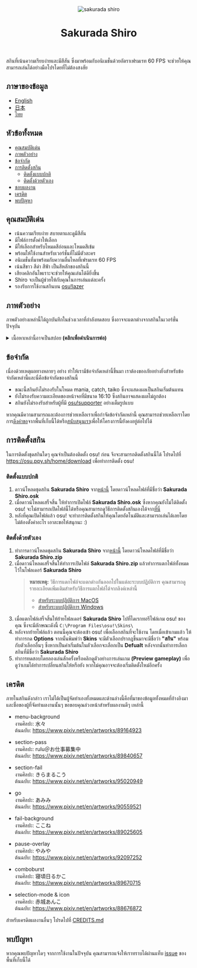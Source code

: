 <div align="center">
    <img src="https://raw.githubusercontent.com/Maseshi/Sakurada-Shiro/beta/assets/icons/favicon-circle.ico" alt="sakurada shiro" width="100px" height="100px" />
    <h1>
      <strong>Sakurada Shiro</strong>
    </h1>
    <img src="https://img.shields.io/badge/osu!-latest-FF66AA?logo=osu!&logoColor=white&style=flat-square" alt="" />
    <img src="https://img.shields.io/github/stars/Maseshi/Sakurada-Shiro.svg?logo=github&style=flat-square" alt="" />
    <img src="https://img.shields.io/github/license/Maseshi/Sakurada-Shiro.svg?logo=github&style=flat-square" alt="" />
</div>

สกินที่เน้นความเรียบง่ายและมีสีสัน ซึ่งมาพร้อมกับอนิเมชั่นด้วยอัตราเฟรมเรท 60 FPS จะช่วยให้คุณสามารถเล่นได้อย่างมือโปรโดยที่ไม่ต้องสงสัย

## ภาษาของข้อมูล

- [English](https://github.com/Maseshi/Sakurada-Shiro/blob/beta/documents/README.en.md)
- [日本](https://github.com/Maseshi/Sakurada-Shiro/blob/beta/documents/README.ja.md)
- [ไทย](https://github.com/Maseshi/Sakurada-Shiro/blob/beta/documents/README.th.md)

## หัวข้อทั้งหมด

- [คุณสมบัติเด่น](#คุณสมบัติเด่น)
- [ภาพตัวอย่าง](#ภาพตัวอย่าง)
- [ข้อจำกัด](#ข้อจำกัด)
- [การติดตั้งสกิน](#การติดตั้งสกิน)
  - [ติดตั้งแบบปกติ](#ติดตั้งแบบปกติ)
  - [ติดตั้งด้วยตัวเอง](#ติดตั้งด้วยตัวเอง)
- [ชอบผลงาน](#ชอบผลงาน)
- [เครดิต](#เครดิต)
- [พบปัญหา](#พบปัญหา)

## คุณสมบัติเด่น

- เน้นความเรียบง่าย สบายตาและดูมีสีสัน
- มีไฟล์การตั้งค่าให้เลือก
- มีให้เลือกสำหรับโหมดสีอ่อนและโหมดสีเข้ม
- พร้อมให้ใช้งานสำหรับเวอร์ชั่นที่ไม่มีตัวละคร
- อนิเมชั่นที่มาพร้อมกับความลื่นไหลที่เฟรมเรท 60 FPS
- เน้นสีขาว สีดำ สีฟ้า เป็นสีหลักของสกินนี้
- เสียงคลิกอันไพเราะจะช่วยให้คุณเล่นได้ดียิ่งขึ้น
- Shiro จะเป็นผู้ช่วยให้กับคุณในการเล่นแต่ละครั้ง
- รองรับการใช้งานสกินบน [osu!lazer](https://github.com/ppy/osu/releases/latest)

## ภาพตัวอย่าง

ภาพตัวอย่างเหล่านี้ได้ถูกบันทึกในช่วงเวลาที่กำลังทดสอบ ซึ่งอาจจะแตกต่างจากสกินในเวอร์ชั่นปัจจุบัน

<details>
    <summary>เนื้อหาเหล่านี้อาจเป็นสปอย <strong>(คลิกเพื่อดำเนินการต่อ)</strong></summary>
    <img src="https://raw.githubusercontent.com/Maseshi/Sakurada-Shiro/beta/assets/images/preview-th-1.png" alt="ภาพตัวอย่างที่ 1" style="border-radius: 10px;" width="300" height="auto" />
    <img src="https://raw.githubusercontent.com/Maseshi/Sakurada-Shiro/beta/assets/images/preview-th-2.png" alt="ภาพตัวอย่างที่ 2" style="border-radius: 10px;" width="300" height="auto" />
    <img src="https://raw.githubusercontent.com/Maseshi/Sakurada-Shiro/beta/assets/images/preview-th-3.png" alt="ภาพตัวอย่างที่ 3" style="border-radius: 10px;" width="300" height="auto" />
    <img src="https://raw.githubusercontent.com/Maseshi/Sakurada-Shiro/beta/assets/images/preview-th-4.png" alt="ภาพตัวอย่างที่ 4" style="border-radius: 10px;" width="300" height="auto" />
    <img src="https://raw.githubusercontent.com/Maseshi/Sakurada-Shiro/beta/assets/images/preview-th-5.png" alt="ภาพตัวอย่างที่ 5" style="border-radius: 10px;" width="300" height="auto" />
    <img src="https://raw.githubusercontent.com/Maseshi/Sakurada-Shiro/beta/assets/images/preview-th-6.png" alt="ภาพตัวอย่างที่ 6" style="border-radius: 10px;" width="300" height="auto" />
    <img src="https://raw.githubusercontent.com/Maseshi/Sakurada-Shiro/beta/assets/images/preview-th-7.png" alt="ภาพตัวอย่างที่ 7" style="border-radius: 10px;" width="300" height="auto" />
    <img src="https://raw.githubusercontent.com/Maseshi/Sakurada-Shiro/beta/assets/images/preview-th-8.png" alt="ภาพตัวอย่างที่ 8" style="border-radius: 10px;" width="300" height="auto" />
    <img src="https://raw.githubusercontent.com/Maseshi/Sakurada-Shiro/beta/assets/images/preview-th-9.png" alt="ภาพตัวอย่างที่ 9" style="border-radius: 10px;" width="300" height="auto" />
    <img src="https://raw.githubusercontent.com/Maseshi/Sakurada-Shiro/beta/assets/images/preview-th-10.png" alt="ภาพตัวอย่างที่ 10" style="border-radius: 10px;" width="300" height="auto" />
    <img src="https://raw.githubusercontent.com/Maseshi/Sakurada-Shiro/beta/assets/images/preview-th-11.png" alt="ภาพตัวอย่างที่ 11" style="border-radius: 10px;" width="300" height="auto" />
</details>

## ข้อจำกัด

เนื่องด้วยเหตุผลทางหลายๆ อย่าง ทำให้เรามีข้อจำกัดเหล่านี้ขึ้นมา เราต้องขออภัยอย่างยิ่งสำหรับข้อจำกัดเหล่านี้และนี่คือข้อจำกัดของสกินนี้

- ขณะนี้สกินยังไม่รองรับในโหมด mania, catch, taiko ซึ่งจะแสดงผลเป็นสกินเริ่มต้นแทน
- ยังไม่รองรับความละเอียดของหน้าจอที่มีขนาด 16:10 ซึ่งสกินอาจแสดงผลไม่ถูกต้อง
- สกินยังไม่รองรับสำหรับผู้ที่มี [osu!supporter](https://osu.ppy.sh/home/support) อย่างเต็มรูปแบบ

หากคุณมีความสามารถและต้องการช่วยเหลือเราเพื่อกำจัดข้อจำกัดเหล่านี้ คุณสามารถช่วยเหลือเราโดยการ[ดึงคำขอ](https://github.com/Maseshi/Sakurada-Shiro/pulls)จากพื้นที่เก็บนี้ได้หรือ[สนับสนุนเรา](https://patreon.com/maseshi)เพื่อให้โครงการนี้ยังคงอยู่ต่อไปได้

## การติดตั้งสกิน

ในการติดตั้งชุดสกินใดๆ คุณจำเป็นต้องติดตั้ง osu! ก่อน จึงจะสามารถติดตั้งสกินนี้ได้ โปรดไปที่ https://osu.ppy.sh/home/download เพื่อทำการติดตั้ง osu!

### ติดตั้งแบบปกติ

1. ดาวน์โหลดชุดสกิน **Sakurada Shiro** จาก[หน้านี้](https://github.com/Maseshi/Sakurada-Shiro/releases/latest) โดยดาวน์โหลดไฟล์ที่มีชื่อว่า **Sakurada Shiro.osk**
2. เมื่อดาวน์โหลดเสร็จสิ้น ให้ทำการเปิดไฟล์ **Sakurada Shiro.osk** ซึ่งหากคุณยังไม่ได้ติดตั้ง osu! จะไม่สามารถเปิดไฟล์นี้ได้หรือคุณสามารถดูวิธีการติดตั้งสกินเองได้จาก[ที่นี่](#ติดตั้งด้วยตัวเอง)
3. หลังที่คุณเปิดไฟล์แล้ว osu! จะทำการติดตั้งสกินให้คุณโดยอัตโนมัติและสามารถเล่นได้เลยโดยไม่ต้องตั้งค่าอะไร เอาละขอให้สนุกนะ :)

### ติดตั้งด้วยตัวเอง

1. ทำการดาวน์โหลดชุดสกิน **Sakurada Shiro** จาก[หน้านี้](https://github.com/Maseshi/Sakurada-Shiro/releases/latest) โดยดาวน์โหลดไฟล์ที่มีชื่อว่า **Sakurada Shiro.zip**
2. เมื่อดาวน์โหลดเสร็จสิ้นให้ทำการเปิดไฟล์ **Sakurada Shiro.zip** แล้วทำการแตกไฟล์ทั้งหมดไว้ในโฟลเดอร์ **Sakurada Shiro**
   > **หมายเหตุ:** วิธีการแตกไฟล์จะแตกต่างกันออกไปในแต่ละระบบปฎิบัติการ คุณสามารถดูรายละเอียดเพิ่มเติมสำหรับวิธีการแตกไฟล์ได้จากลิงค์เหล่านี้
   >
   > - [สำหรับระบบปฎิบัติการ MacOS](https://support.apple.com/th-th/guide/mac-help/mchlp2528/mac)
   > - [สำหรับระบบปฎิบัติการ Windows](https://support.microsoft.com/th-th/windows/zip-%E0%B9%81%E0%B8%A5%E0%B8%B0-unzip-%E0%B9%84%E0%B8%9F%E0%B8%A5%E0%B9%8C-f6dde0a7-0fec-8294-e1d3-703ed85e7ebc)
3. เมื่อแตกไฟล์เสร็จสิ้นให้ย้ายโฟลเดอร์ **Sakurada Shiro** ไปที่ไดเรกทอรีไฟล์เกม osu! ของคุณ ซึ่งจะมีลักษณะดังนี้ `C:\Program Files\osu!\Skins\`
4. หลังจากย้ายไฟล์แล้ว ตอนนี้คุณจะต้องเข้า osu! เพื่อเลือกสกินที่จะใช้งาน โดยเมื่อเข้าเกมแล้ว ให้ทำการกด **Options** จากนั้นพิมพ์ว่า **Skins** จะมีตัวเลือกปรากฎขึ้นมาจะมีชื่อว่า **"สกิน"** พร้อมกับตัวเลือกอื่นๆ ซึ่งหากเป็นค่าเริ่มต้นในตัวเลือกจะเลือกเป็น **Defualt** หลังจากนั้นทำการเลือกสกินที่มีชื่อว่า **Sakurada Shiro**
5. ทำการทดสอบโดยลองเล่นสักครั้งหรือคลิกดูตัวอย่างการเล่นเกม **(Preview gameplay)** เพื่อดูว่าเกมได้ทำการเปลี่ยนสกินให้หรือยัง หากไม่คุณอาจจะต้องเริ่มติดตั้งใหม่อีกครั้ง

## เครดิต

ภายในสกินดังกล่าว เราไม่ได้เป็นผู้จัดทำเองทั้งหมดและด้านล่างนี้คือที่มาของข้อมูลทั้งหมดที่อ้างอิงมาและชื่อของผู้ที่จัดทำผลงานนั้นๆ ขอขอบคุณล่วงหน้าสำหรับผลงานดีๆ เหล่านี้

- menu-background\
  งานศิลปะ: 水々\
  ต้นฉบับ: https://www.pixiv.net/en/artworks/89164923

- section-pass\
  งานศิลปะ: rulu＠お仕事募集中\
  ต้นฉบับ: https://www.pixiv.net/en/artworks/89840657

- section-fail\
  งานศิลปะ: きらまるこう\
  ต้นฉบับ: https://www.pixiv.net/en/artworks/95020949

- go\
  งานศิลปะ: あみみ\
  ต้นฉบับ: https://www.pixiv.net/en/artworks/90559521

- fail-background\
  งานศิลปะ: ここね\
  ต้นฉบับ: https://www.pixiv.net/en/artworks/89025605

- pause-overlay\
  งานศิลปะ: やみや\
  ต้นฉบับ: https://www.pixiv.net/en/artworks/92097252

- comboburst\
  งานศิลปะ: 寝頃日るかこ\
  ต้นฉบับ: https://www.pixiv.net/en/artworks/89670715

- selection-mode & icon\
  งานศิลปะ: 赤城あんこ\
  ต้นฉบับ: https://www.pixiv.net/en/artworks/88676872

สำหรับเครดิตผลงานอื่นๆ โปรดไปที่ [CREDITS.md](https://github.com/Maseshi/Sakurada-Shiro/blob/beta/CREDITS.md)

## พบปัญหา

หากคุณพบปัญหาใดๆ จากการใช้งานในปัจจุบัน คุณสามารถแจ้งให้เราทราบได้ผ่านแท็บ [issue](https://github.com/Maseshi/Sakurada-Shiro/issues) ของพื้นที่เก็บนี้ได้
